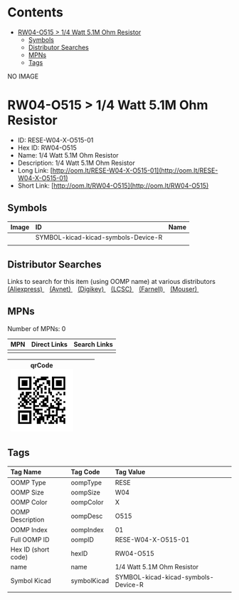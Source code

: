 



Contents
========

* [RW04-O515 > 1/4 Watt 5.1M Ohm Resistor](#rw04-o515--14-watt-51m-ohm-resistor)
	* [Symbols](#symbols)
	* [Distributor Searches](#distributor-searches)
	* [MPNs](#mpns)
	* [Tags](#tags)
  
NO IMAGE  
# RW04-O515 > 1/4 Watt 5.1M Ohm Resistor

- ID: RESE-W04-X-O515-01
- Hex ID: RW04-O515
- Name: 1/4 Watt 5.1M Ohm Resistor
- Description: 1/4 Watt 5.1M Ohm Resistor
- Long Link: [http://oom.lt/RESE-W04-X-O515-01](http://oom.lt/RESE-W04-X-O515-01)
- Short Link: [http://oom.lt/RW04-O515](http://oom.lt/RW04-O515)

## Symbols
  

|Image|ID|Name|
| :--- | :--- | :--- |
|![]()|SYMBOL-kicad-kicad-symbols-Device-R||
||||

## Distributor Searches
  
Links to search for this item (using OOMP name) at various distributors  
[(Aliexpress) ](https://www.aliexpress.com/wholesale?SearchText=11171/4+Watt+5.1M+Ohm+Resistor)&nbsp;&nbsp;&nbsp;[(Avnet) ](https://www.avnet.com/shop/us/search/1/4+Watt+5.1M+Ohm+Resistor)&nbsp;&nbsp;&nbsp;[(Digikey) ](https://www.digikey.co.uk/en/products/result?s=1/4+Watt+5.1M+Ohm+Resistor)&nbsp;&nbsp;&nbsp;[(LCSC) ](https://www.lcsc.com/search?q=1/4+Watt+5.1M+Ohm+Resistor)&nbsp;&nbsp;&nbsp;[(Farnell) ](https://uk.farnell.com/search?st=1/4+Watt+5.1M+Ohm+Resistor)&nbsp;&nbsp;&nbsp;[(Mouser) ](https://www.mouser.com/c/?q=1/4+Watt+5.1M+Ohm+Resistor)&nbsp;&nbsp;&nbsp;
## MPNs
  
Number of MPNs: 0  

|MPN|Direct Links|Search Links|
| :--- | :--- | :--- |
||||
  

|qrCode<br>[![](https://raw.githubusercontent.com/oomlout/oomlout_OOMP_parts_V2/main/RESE/W04/X/O515/01/qrCode_140.png)](https://github.com/oomlout/oomlout_OOMP_parts_V2/tree/main/RESE/W04/X/O515/01/qrCode.png)||||
| :---: | :---: | :---: | :---: |

## Tags
  

|Tag Name|Tag Code|Tag Value|
| :--- | :--- | :--- |
|OOMP Type|oompType|RESE|
|OOMP Size|oompSize|W04|
|OOMP Color|oompColor|X|
|OOMP Description|oompDesc|O515|
|OOMP Index|oompIndex|01|
|Full OOMP ID|oompID|RESE-W04-X-O515-01|
|Hex ID (short code)|hexID|RW04-O515|
|name|name|1/4 Watt 5.1M Ohm Resistor|
|Symbol Kicad|symbolKicad|SYMBOL-kicad-kicad-symbols-Device-R|
||||
